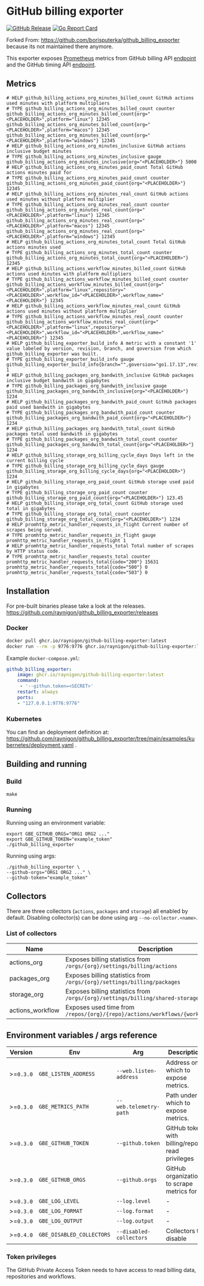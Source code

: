 # GitHub billing exporter

[![GitHub Release](https://img.shields.io/github/release/raynigon/github_billing_exporter.svg?style=flat)](https://github.com/raynigon/github_billing_exporter/releases)
[![Go Report Card](https://goreportcard.com/badge/github.com/raynigon/github_billing_exporter/v2)](https://goreportcard.com/report/github.com/raynigon/github_billing_exporter/v2)

Forked From: https://github.com/borisputerka/github_billing_exporter because its not maintained there anymore.

This exporter exposes [Prometheus](https://prometheus.io/) metrics from GitHub billing API [endpoint](https://docs.github.com/en/free-pro-team@latest/rest/reference/billing) and the GitHub timing API [endpoint](https://docs.github.com/en/rest/reference/actions#get-workflow-usage).


## Metrics
```
# HELP github_billing_actions_org_minutes_billed_count GitHub actions used minutes with platform multipliers
# TYPE github_billing_actions_org_minutes_billed_count counter
github_billing_actions_org_minutes_billed_count{org="<PLACEHOLDER>",platform="linux"} 12345
github_billing_actions_org_minutes_billed_count{org="<PLACEHOLDER>",platform="macos"} 12345
github_billing_actions_org_minutes_billed_count{org="<PLACEHOLDER>",platform="windows"} 12345
# HELP github_billing_actions_org_minutes_inclusive GitHub actions inclusive budget minutes
# TYPE github_billing_actions_org_minutes_inclusive gauge
github_billing_actions_org_minutes_inclusive{org="<PLACEHOLDER>"} 5000
# HELP github_billing_actions_org_minutes_paid_count Total GitHub actions minutes paid for
# TYPE github_billing_actions_org_minutes_paid_count counter
github_billing_actions_org_minutes_paid_count{org="<PLACEHOLDER>"} 12345
# HELP github_billing_actions_org_minutes_real_count GitHub actions used minutes without platform multiplier
# TYPE github_billing_actions_org_minutes_real_count counter
github_billing_actions_org_minutes_real_count{org="<PLACEHOLDER>",platform="linux"} 12345
github_billing_actions_org_minutes_real_count{org="<PLACEHOLDER>",platform="macos"} 12345
github_billing_actions_org_minutes_real_count{org="<PLACEHOLDER>",platform="windows"} 12345
# HELP github_billing_actions_org_minutes_total_count Total GitHub actions minutes used
# TYPE github_billing_actions_org_minutes_total_count counter
github_billing_actions_org_minutes_total_count{org="<PLACEHOLDER>"} 12345
# HELP github_billing_actions_workflow_minutes_billed_count GitHub actions used minutes with platform multipliers
# TYPE github_billing_actions_workflow_minutes_billed_count counter
github_billing_actions_workflow_minutes_billed_count{org="<PLACEHOLDER>",platform="linux",repository="<PLACEHOLDER>",workflow_id="<PLACEHOLDER>",workflow_name="<PLACEHOLDER>"} 12345
# HELP github_billing_actions_workflow_minutes_real_count GitHub actions used minutes without platform multiplier
# TYPE github_billing_actions_workflow_minutes_real_count counter
github_billing_actions_workflow_minutes_real_count{org="<PLACEHOLDER>",platform="linux",repository="<PLACEHOLDER>",workflow_id="<PLACEHOLDER>",workflow_name="<PLACEHOLDER>"} 12345
# HELP github_billing_exporter_build_info A metric with a constant '1' value labeled by version, revision, branch, and goversion from which github_billing_exporter was built.
# TYPE github_billing_exporter_build_info gauge
github_billing_exporter_build_info{branch="",goversion="go1.17.13",revision="",version=""} 1
# HELP github_billing_packages_org_bandwith_inclusive GitHub packages inclusive budget bandwith in gigabytes
# TYPE github_billing_packages_org_bandwith_inclusive gauge
github_billing_packages_org_bandwith_inclusive{org="<PLACEHOLDER>"} 1234
# HELP github_billing_packages_org_bandwith_paid_count GitHub packages paid used bandwith in gigabytes
# TYPE github_billing_packages_org_bandwith_paid_count counter
github_billing_packages_org_bandwith_paid_count{org="<PLACEHOLDER>"} 1234
# HELP github_billing_packages_org_bandwith_total_count GitHub packages total used bandwith in gigabytes
# TYPE github_billing_packages_org_bandwith_total_count counter
github_billing_packages_org_bandwith_total_count{org="<PLACEHOLDER>"} 1234
# HELP github_billing_storage_org_billing_cycle_days Days left in the current billing cycle
# TYPE github_billing_storage_org_billing_cycle_days gauge
github_billing_storage_org_billing_cycle_days{org="<PLACEHOLDER>"} 1234
# HELP github_billing_storage_org_paid_count GitHub storage used paid in gigabytes
# TYPE github_billing_storage_org_paid_count counter
github_billing_storage_org_paid_count{org="<PLACEHOLDER>"} 123.45
# HELP github_billing_storage_org_total_count GitHub storage used total in gigabytes
# TYPE github_billing_storage_org_total_count counter
github_billing_storage_org_total_count{org="<PLACEHOLDER>"} 1234
# HELP promhttp_metric_handler_requests_in_flight Current number of scrapes being served.
# TYPE promhttp_metric_handler_requests_in_flight gauge
promhttp_metric_handler_requests_in_flight 1
# HELP promhttp_metric_handler_requests_total Total number of scrapes by HTTP status code.
# TYPE promhttp_metric_handler_requests_total counter
promhttp_metric_handler_requests_total{code="200"} 15631
promhttp_metric_handler_requests_total{code="500"} 0
promhttp_metric_handler_requests_total{code="503"} 0
```

## Installation

For pre-built binaries please take a look at the releases.
https://github.com/raynigon/github_billing_exporter/releases

### Docker

```bash
docker pull ghcr.io/raynigon/github-billing-exporter:latest
docker run --rm -p 9776:9776 ghcr.io/raynigon/github-billing-exporter:latest
```

Example `docker-compose.yml`:

```yaml
github_billing_exporter:
    image: ghcr.io/raynigon/github-billing-exporter:latest
    command:
     - '--githun.token=<SECRET>'
    restart: always
    ports:
    - "127.0.0.1:9776:9776"
```

### Kubernetes

You can find an deployment definition at: https://github.com/raynigon/github_billing_exporter/tree/main/examples/kubernetes/deployment.yaml .

## Building and running

### Build

    make

### Running

Running using an environment variable:

    export GBE_GITHUB_ORGS="ORG1 ORG2 ..."
    export GBE_GITHUB_TOKEN="example_token"
    ./github_billing_exporter

Running using args:

    ./github_billing_exporter \
    --github-orgs="ORG1 ORG2 ..." \
    --github-token="example_token"

## Collectors

There are three collectors (`actions`, `packages` and `storage`) all enabled by default. Disabling collector(s) can be done using arg `--no-collector.<name>`.

### List of collectors

Name	          | Description									                                        | Enabled
------------------|-------------------------------------------------------------------------------------|--------
actions_org       | Exposes billing statistics from `/orgs/{org}/settings/billing/actions`	            | `true`
packages_org      | Exposes billing statistics from `/orgs/{org}/settings/billing/packages`	            | `true`
storage_org       | Exposes billing statistics from `/orgs/{org}/settings/billing/shared-storage`       | `true`
actions_workflow  | Exposes used time from `/repos/{org}/{repo}/actions/workflows/{workflow_id}/timing` | `true`

## Environment variables / args reference

Version    | Env		               | Arg		             | Description			                	       | Default
-----------|---------------------------|-------------------------|-------------------------------------------------|---------
\>=`0.3.0` | `GBE_LISTEN_ADDRESS`      | `--web.listen-address`  | Address on which to expose metrics.             | `:9776`
\>=`0.3.0` | `GBE_METRICS_PATH`	       | `--web.telemetry-path`  | Path under which to expose metrics.             | `/metrics`
\>=`0.3.0` | `GBE_GITHUB_TOKEN`        | `--github.token`	     | GitHub token with billing/repo read privileges  | `""`
\>=`0.3.0` | `GBE_GITHUB_ORGS`	       | `--github.orgs`	     | GitHub organizations to scrape metrics for      | `""`
\>=`0.3.0` | `GBE_LOG_LEVEL`           | `--log.level`	         | -                                               | `"info"`
\>=`0.3.0` | `GBE_LOG_FORMAT`          | `--log.format`	         | -                                               | `"logfmt"`
\>=`0.3.0` | `GBE_LOG_OUTPUT`          | `--log.output`	         | -                                               | `"stdout"`
\>=`0.4.0` | `GBE_DISABLED_COLLECTORS` | `--disabled-collectors` | Collectors to disable			               | `""`

### Token privileges

The GitHub Private Access Token needs to have access to read billing data, repositories and workflows.